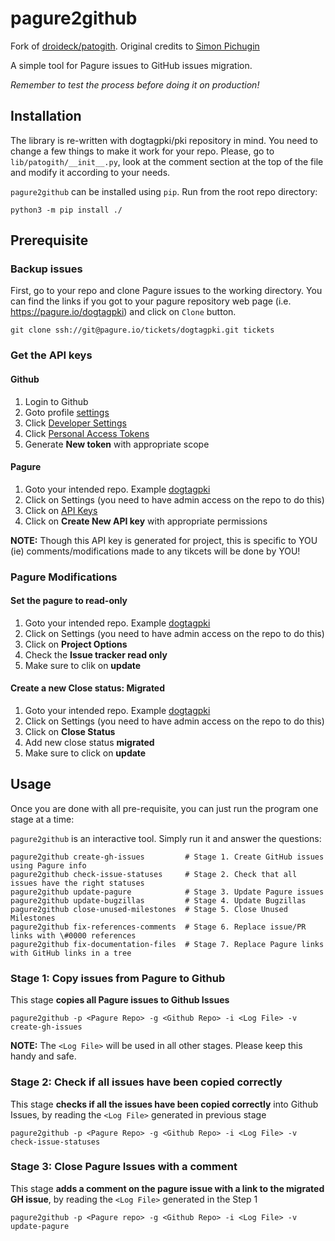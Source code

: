 # pagure2github

Fork of [droideck/patogith](https://github.com/droideck/patogith). Original credits to [Simon Pichugin](https://github.com/droideck)

A simple tool for Pagure issues to GitHub issues migration.

*Remember to test the process before doing it on production!*

## Installation

The library is re-written with dogtagpki/pki repository in mind. You need to change a few things to make it work for your repo.
Please, go to `lib/patogith/__init__.py`, look at the comment section at the top of the file and modify it according to your needs.

`pagure2github` can be installed using `pip`. Run from the root repo directory:

    python3 -m pip install ./

## Prerequisite

### Backup issues

First, go to your repo and clone Pagure issues to the working directory. You can find the links if
you got to your pagure repository web page (i.e. https://pagure.io/dogtagpki) and click on `Clone` button.

    git clone ssh://git@pagure.io/tickets/dogtagpki.git tickets

### Get the API keys

#### Github

1. Login to Github
2. Goto profile [settings](https://github.com/settings/profile)
3. Click [Developer Settings](https://github.com/settings/apps)
4. Click [Personal Access Tokens](https://github.com/settings/tokens)
5. Generate **New token** with appropriate scope

#### Pagure

1. Goto your intended repo. Example [dogtagpki](https://pagure.io/dogtagpki/)
2. Click on Settings (you need to have admin access on the repo to do this)
3. Click on [API Keys](https://pagure.io/dogtagpki/settings#apikeys-tab)
4. Click on **Create New API key** with appropriate permissions

**NOTE:** Though this API key is generated for project, this is specific to YOU (ie) comments/modifications made to any
tikcets will be done by YOU!

### Pagure Modifications

#### Set the pagure to read-only

1. Goto your intended repo. Example [dogtagpki](https://pagure.io/dogtagpki/)
2. Click on Settings (you need to have admin access on the repo to do this)
3. Click on **Project Options**
4. Check the **Issue tracker read only**
5. Make sure to clik on **update**

#### Create a new Close status: Migrated

1. Goto your intended repo. Example [dogtagpki](https://pagure.io/dogtagpki/)
2. Click on Settings (you need to have admin access on the repo to do this)
3. Click on **Close Status**
4. Add new close status **migrated**
5. Make sure to click on **update**

## Usage

Once you are done with all pre-requisite, you can just run the program one stage at a time:

`pagure2github` is an interactive tool. Simply run it and answer the questions:

    pagure2github create-gh-issues         # Stage 1. Create GitHub issues using Pagure info
    pagure2github check-issue-statuses     # Stage 2. Check that all issues have the right statuses
    pagure2github update-pagure            # Stage 3. Update Pagure issues
    pagure2github update-bugzillas         # Stage 4. Update Bugzillas
    pagure2github close-unused-milestones  # Stage 5. Close Unused Milestones
    pagure2github fix-references-comments  # Stage 6. Replace issue/PR links with \#0000 references
    pagure2github fix-documentation-files  # Stage 7. Replace Pagure links with GitHub links in a tree

### Stage 1: Copy issues from Pagure to Github

This stage **copies all Pagure issues to Github Issues**

    pagure2github -p <Pagure Repo> -g <Github Repo> -i <Log File> -v create-gh-issues

**NOTE:** The `<Log File>` will be used in all other stages. Please keep this handy and safe.

### Stage 2: Check if all issues have been copied correctly

This stage **checks if all the issues have been copied correctly** into Github Issues, by reading the `<Log File>`
generated in previous stage

    pagure2github -p <Pagure Repo> -g <Github Repo> -i <Log File> -v check-issue-statuses


### Stage 3: Close Pagure Issues with a comment

This stage **adds a comment on the pagure issue with a link to the migrated GH issue**, by reading the `<Log File>` generated in the Step 1

    pagure2github -p <Pagure repo> -g <Github Repo> -i <Log File> -v update-pagure
